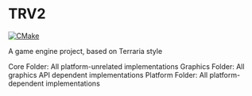 # TRV2
[![CMake](https://github.com/CXUtk/TRV2/actions/workflows/cmake.yml/badge.svg?branch=main)](https://github.com/CXUtk/TRV2/actions/workflows/cmake.yml)

A game engine project, based on Terraria style

Core Folder: All platform-unrelated implementations
Graphics Folder: All graphics API dependent implementations
Platform Folder: All platform-dependent implementations